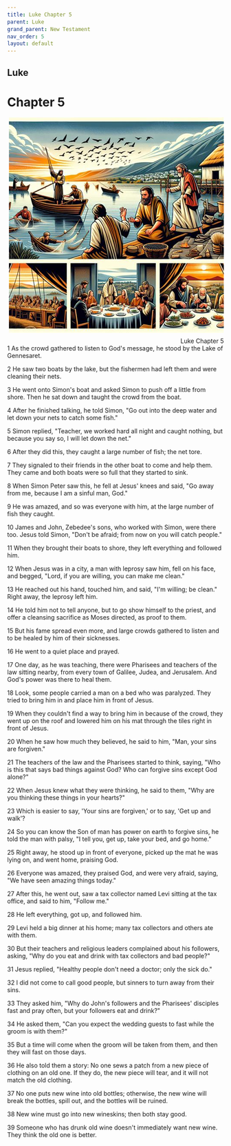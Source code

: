 ```yaml
---
title: Luke Chapter 5
parent: Luke
grand_parent: New Testament
nav_order: 5
layout: default
---
```


## Luke

# Chapter 5

<div style="clear: both; text-align: right;">
    <img src="/assets/Image/Luke/500/5.jpg" alt="Luke Chapter 5" class="chapter-image" style="max-width: 100%; height: auto; float: right; margin: 0 0 10px 10px; padding-left: 10%;">
    <figcaption style="font-size: 14px;">Luke Chapter 5</figcaption>
</div>
1 As the crowd gathered to listen to God's message, he stood by the Lake of Gennesaret.

2 He saw two boats by the lake, but the fishermen had left them and were cleaning their nets.

3 He went onto Simon's boat and asked Simon to push off a little from shore. Then he sat down and taught the crowd from the boat.

4 After he finished talking, he told Simon, "Go out into the deep water and let down your nets to catch some fish."

5 Simon replied, "Teacher, we worked hard all night and caught nothing, but because you say so, I will let down the net."

6 After they did this, they caught a large number of fish; the net tore.

7 They signaled to their friends in the other boat to come and help them. They came and both boats were so full that they started to sink.

8 When Simon Peter saw this, he fell at Jesus' knees and said, "Go away from me, because I am a sinful man, God."

9 He was amazed, and so was everyone with him, at the large number of fish they caught.

10 James and John, Zebedee's sons, who worked with Simon, were there too. Jesus told Simon, "Don't be afraid; from now on you will catch people."

11 When they brought their boats to shore, they left everything and followed him.

12 When Jesus was in a city, a man with leprosy saw him, fell on his face, and begged, "Lord, if you are willing, you can make me clean."

13 He reached out his hand, touched him, and said, "I'm willing; be clean." Right away, the leprosy left him.

14 He told him not to tell anyone, but to go show himself to the priest, and offer a cleansing sacrifice as Moses directed, as proof to them.

15 But his fame spread even more, and large crowds gathered to listen and to be healed by him of their sicknesses.

16 He went to a quiet place and prayed.

17 One day, as he was teaching, there were Pharisees and teachers of the law sitting nearby, from every town of Galilee, Judea, and Jerusalem. And God's power was there to heal them.

18 Look, some people carried a man on a bed who was paralyzed. They tried to bring him in and place him in front of Jesus.

19 When they couldn't find a way to bring him in because of the crowd, they went up on the roof and lowered him on his mat through the tiles right in front of Jesus.

20 When he saw how much they believed, he said to him, "Man, your sins are forgiven."

21 The teachers of the law and the Pharisees started to think, saying, "Who is this that says bad things against God? Who can forgive sins except God alone?"

22 When Jesus knew what they were thinking, he said to them, "Why are you thinking these things in your hearts?"

23 Which is easier to say, 'Your sins are forgiven,' or to say, 'Get up and walk'?

24 So you can know the Son of man has power on earth to forgive sins, he told the man with palsy, "I tell you, get up, take your bed, and go home."

25 Right away, he stood up in front of everyone, picked up the mat he was lying on, and went home, praising God.

26 Everyone was amazed, they praised God, and were very afraid, saying, "We have seen amazing things today."

27 After this, he went out, saw a tax collector named Levi sitting at the tax office, and said to him, "Follow me."

28 He left everything, got up, and followed him.

29 Levi held a big dinner at his home; many tax collectors and others ate with them.

30 But their teachers and religious leaders complained about his followers, asking, "Why do you eat and drink with tax collectors and bad people?"

31 Jesus replied, "Healthy people don't need a doctor; only the sick do."

32 I did not come to call good people, but sinners to turn away from their sins.

33 They asked him, "Why do John's followers and the Pharisees' disciples fast and pray often, but your followers eat and drink?"

34 He asked them, "Can you expect the wedding guests to fast while the groom is with them?"

35 But a time will come when the groom will be taken from them, and then they will fast on those days.

36 He also told them a story: No one sews a patch from a new piece of clothing on an old one. If they do, the new piece will tear, and it will not match the old clothing.

37 No one puts new wine into old bottles; otherwise, the new wine will break the bottles, spill out, and the bottles will be ruined.

38 New wine must go into new wineskins; then both stay good.

39 Someone who has drunk old wine doesn't immediately want new wine. They think the old one is better.


